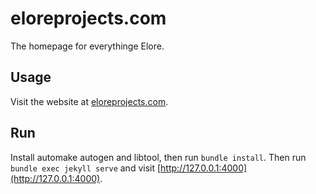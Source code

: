 # eloreprojects.com

The homepage for everythinge Elore.

## Usage

Visit the website at [eloreprojects.com](https://eloreprojects.com).


## Run

Install automake autogen and libtool, then run `bundle install`. Then run `bundle exec jekyll serve` and visit [http://127.0.0.1:4000](http://127.0.0.1:4000).
